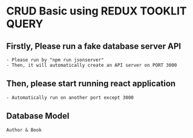 # CRUD Basic using REDUX TOOKLIT QUERY

## Firstly, Please run a fake database server API

    - Please run by "npm run jsonserver"
    - Then, it will automatically create an API server on PORT 3000

## Then, please start running react application

    - Automatically run on another port except 3000

## Database Model

    Author & Book
